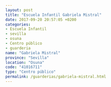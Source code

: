```yaml
---
layout: post
title: "Escuela Infantil Gabriela Mistral"
date: 2017-09-20 20:57:05 +0200
categories:
- Escuela Infantil
- sevilla
- osuna
- Centro público
- guarderia
name: "Gabriela Mistral"
province: "Sevilla"
location: "Osuna"
code: "41016711"
type: "Centro público"
permalink: /guarderias/gabriela-mistral.html
---
```

